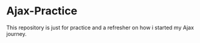 # Ajax-Practice
This repository is just for practice and a refresher on how i started my Ajax journey.
